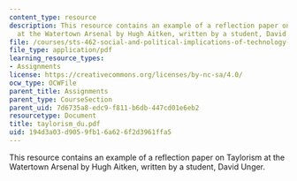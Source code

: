 ```yaml
---
content_type: resource
description: This resource contains an example of a reflection paper on Taylorism
  at the Watertown Arsenal by Hugh Aitken, written by a student, David Unger.
file: /courses/sts-462-social-and-political-implications-of-technology-spring-2006/194d3a03d9059fb16a626f2d3961ffa5_taylorism_du.pdf
file_type: application/pdf
learning_resource_types:
- Assignments
license: https://creativecommons.org/licenses/by-nc-sa/4.0/
ocw_type: OCWFile
parent_title: Assignments
parent_type: CourseSection
parent_uid: 7d6735a8-edc9-f811-b6db-447cd01e6eb2
resourcetype: Document
title: taylorism_du.pdf
uid: 194d3a03-d905-9fb1-6a62-6f2d3961ffa5
---
```

This resource contains an example of a reflection paper on Taylorism at the Watertown Arsenal by Hugh Aitken, written by a student, David Unger.